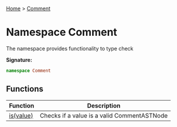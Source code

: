 [Home](../index.md) &gt; [Comment](./comment.md)

# Namespace Comment

The namespace provides functionality to type check

<b>Signature:</b>

```typescript
namespace Comment 
```

## Functions

|  Function | Description |
|  --- | --- |
|  [is(value)](./comment/variables/is_1.md) | Checks if a value is a valid CommentASTNode |

